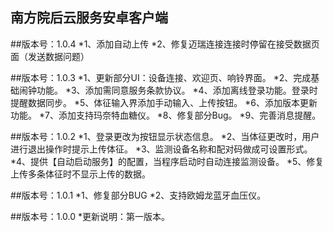 南方院后云服务安卓客户端
---

##版本号：1.0.4
*1、添加自动上传
*2、修复迈瑞连接连接时停留在接受数据页面（发送数据问题）


##版本号：1.0.3
*1、更新部分UI：设备连接、欢迎页、响铃界面。
*2、完成基础闹钟功能。
*3、添加需同意服务条款协议。
*4、添加离线登录功能。登录时提醒数据同步。
*5、体征输入界添加手动输入、上传按钮。
*6、添加版本更新功能。
*7、添加支持玛奈特血糖仪。
*8、修复部分Bug。
*9、完善消息提醒。


##版本号：1.0.2
*1、登录更改为按钮显示状态信息。
*2、当体征更改时，用户进行退出操作时提示上传体征。
*3、监测设备名称和配对码做成可设置形式。
*4、提供【自动启动服务】的配置，当程序启动时自动连接监测设备。
*5、修复上传多条体征时不显示上传的数据。


##版本号：1.0.1
*1、修复部分BUG
*2、支持欧姆龙蓝牙血压仪。


##版本号：1.0.0
*更新说明：第一版本。
